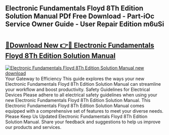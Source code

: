## Electronic Fundamentals Floyd 8Th Edition Solution Manual PDf Free Download - Part-iOc Service Owner Guide - User Repair Edition m6uSi

# <h2><a href="http://bc71436.oget.top/?id=Electronic+Fundamentals+Floyd+8Th+Edition+Solution+Manual">🔗Download New 👉🔴 Electronic Fundamentals Floyd 8Th Edition Solution Manual</a></h2>

[![Electronic Fundamentals Floyd 8Th Edition Solution Manual new download](https://i.imgur.com/5g1atiW.png)](http://bc71436.oget.top/?id=Electronic+Fundamentals+Floyd+8Th+Edition+Solution+Manual)
Your Gateway to Efficiency This guide explores the ways your new Electronic Fundamentals Floyd 8Th Edition Solution Manual can streamline your workflow and boost productivity. Safety Guidelines for Electrical Devices Please adhere to all electrical safety guidelines when using your new Electronic Fundamentals Floyd 8Th Edition Solution Manual. This Electronic Fundamentals Floyd 8Th Edition Solution Manual comes equipped with a comprehensive set of features to meet your diverse needs. Please Keep Us Updated Electronic Fundamentals Floyd 8Th Edition Solution Manual. Share your feedback and suggestions to help us improve our products and services.
